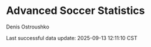 # Advanced Soccer Statistics
Denis Ostroushko

<!-- gfm -->

Last successful data update: 2025-09-13 12:11:10 CST
